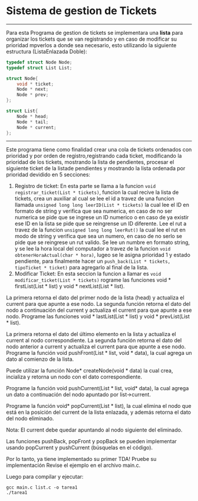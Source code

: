 Sistema de gestion de Tickets
=====
---
Para esta Programa de gestion de tickets se implementara una **lista** para organizar los tickets que se van registrando y en caso de modificar su prioridad mpverlos a donde sea necesario, esto utilizando la siguiente estructura (ListaEnlazada Doble):
````c
typedef struct Node Node;
typedef struct List List;

struct Node{
    void * ticket; 
    Node * next;
    Node * prev;
};

struct List{
    Node * head;
    Node * tail;
    Node * current;
};
````
---
Este programa tiene como finalidad crear una cola de tickets ordenados con prioridad y por orden de registro,registrando cada ticket, modificando la prioridad de los tickets, mostrando la lista de pendientes, procesar el siguiente ticket de la listade pendientes y mostrando la lista ordenada por prioridad devidido en 5 secciones: 

1. Registro de ticket: En esta parte se llama a la funcion `void registrar_ticket(List * tickets)`, funcion la cual recive la lista de tickets, crea un auxiliar al cual se lee el id a travez de una funcion llamada `unsigned long long leerID(List * tickets)` la cual lee el ID en formato de string y verifica que sea numerica, en caso de no ser numerica se pide que se ingrese un ID numerico o en caso de ya existir ese ID en la lista se pide que se reingrense un ID diferente. Lee el rut a travez de la funcion `unsigned long long leerRut()` la cual lee el rut en modo de string y verifica que sea un numero, en caso de no serlo se pide que se reingrese un rut valido. Se lee un numbre en formato string, y se lee la hora local del computador a travez de la funcion `void obtenerHoraActual(char * hora)`, lugeo se le asigna prioridad 1 y estado pendiente, para finalmente hacer un `push_back(List * tickets, tipoTicket * ticket)` para agregarlo al final de la lista.  
2. Modificar Ticket: En esta seccion la funcion a llamar es `void modificar_ticket(List * tickets)`
rograme las funciones void * firstList(List * list) y void * nextList(List * list).

La primera retorna el dato del primer nodo de la lista (head) y actualiza el current para que apunte a ese nodo.
La segunda función retorna el dato del nodo a continuación del current y actualiza el current para que apunte a ese nodo.
Programe las funciones void * lastList(List * list) y void * prevList(List * list).

La primera retorna el dato del último elemento en la lista y actualiza el current al nodo correspondiente.
La segunda función retorna el dato del nodo anterior a current y actualiza el current para que apunte a ese nodo.
Programe la función void pushFront(List * list, void * data), la cual agrega un dato al comienzo de la lista.

Puede utilizar la función Node* createNode(void * data) la cual crea, incializa y retorna un nodo con el dato correspondiente.

Programe la función void pushCurrent(List * list, void* data), la cual agrega un dato a continuación del nodo apuntado por list->current.

Programe la función void* popCurrent(List * list), la cual elimina el nodo que está en la posición del current de la lista enlazada, y además retorna el dato del nodo eliminado.

Nota: El current debe quedar apuntando al nodo siguiente del eliminado.

Las funciones pushBack, popFront y popBack se pueden implementar usando popCurrent y pushCurrent (búsquelas en el código).

Por lo tanto, ya tiene implementado su primer TDA!
Pruebe su implementación
Revise el ejemplo en el archivo main.c.

Luego para compilar y ejecutar:

    gcc main.c list.c -o tarea1
    ./tarea1 
